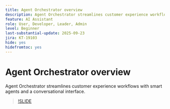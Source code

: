 ```yaml
---
title: Agent Orchestrator overview
description: Agent Orchestrator streamlines customer experience workflows with smart agents and a conversational interface.
feature: AI Assistant
role: User, Developer, Leader, Admin
level: Beginner
last-substantial-update: 2025-09-23
jira: KT-19103
hide: yes
hidefromtoc: yes
---
```

# Agent Orchestrator overview

Agent Orchestrator streamlines customer experience workflows with smart agents and a conversational interface.

<!-- For more information, see the [AI Assistant UI guide](https://experienceleague.adobe.com/en/docs/experience-platform/ai-assistant/ui-guide#use-discoverability).-->

>[!SLIDE](agent-orchestrator-overview)
